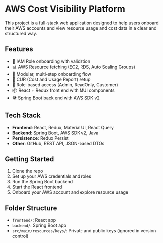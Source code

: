 # AWS Cost Visibility Platform

This project is a full-stack web application designed to help users onboard their AWS accounts and view resource usage and cost data in a clear and structured way.

## Features

- 🔐 IAM Role onboarding with validation
- 📊 AWS Resource fetching (EC2, RDS, Auto Scaling Groups)
- 📁 Modular, multi-step onboarding flow
- 🧾 CUR (Cost and Usage Report) setup
- 👥 Role-based access (Admin, ReadOnly, Customer)
- 📦 React + Redux front end with MUI components
- 🛠 Spring Boot back end with AWS SDK v2

## Tech Stack

- **Frontend**: React, Redux, Material UI, React Query
- **Backend**: Spring Boot, AWS SDK v2, Java
- **Persistence**: Redux Persist
- **Other**: GitHub, REST API, JSON-based DTOs

## Getting Started

1. Clone the repo
2. Set up your AWS credentials and roles
3. Run the Spring Boot backend
4. Start the React frontend
5. Onboard your AWS account and explore resource usage

## Folder Structure

- `frontend/`: React app
- `backend/`: Spring Boot app
- `src/main/resources/keys/`: Private and public keys (ignored in version control)
